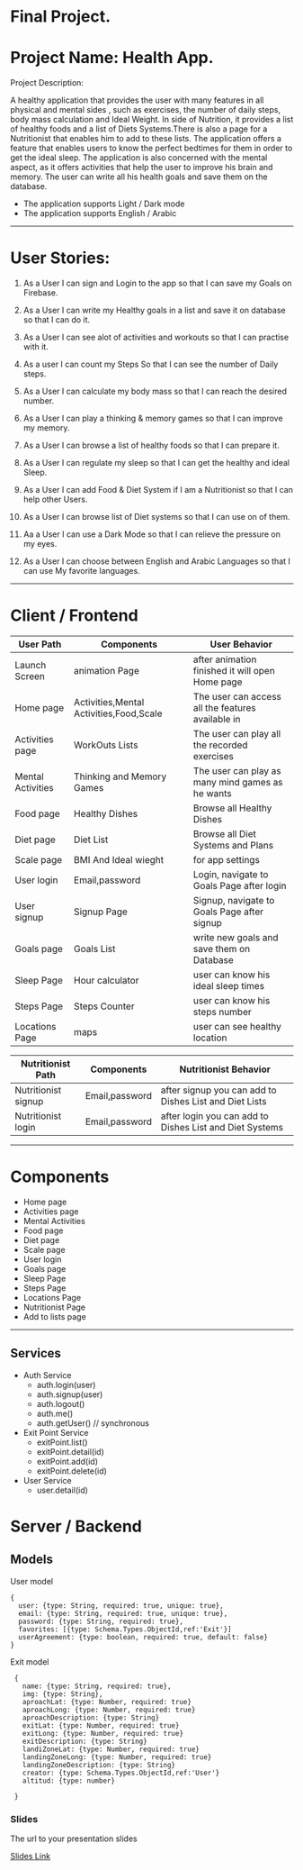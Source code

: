 # Final Project.


# Project Name: Health App.

Project Description:

A healthy application that provides the user with many features in all physical and mental sides , such as exercises, the number of daily steps, body mass calculation and Ideal Weight.  In side of Nutrition, it provides a list of healthy foods and a list of Diets Systems.There is also a page for a Nutritionist that enables him to add to these lists.  The application offers a feature that enables users to know the perfect bedtimes for them in order to get the ideal sleep.  The application is also concerned with the mental aspect, as it offers activities that help the user to improve his brain and memory. The user can write all his health goals and save them on the database.

- The application supports Light / Dark mode
- The application supports English / Arabic 

__________________________________________

# User Stories:

1. As a User I can sign and Login to the app so that I can save my Goals on Firebase.

2. As a User I can write my Healthy goals in a list and save it on database so that I can do it.

3. As a User I can see alot of activities and workouts so that I can practise with it.

4. As a user I can count my Steps So that  I can see the number of  Daily steps.

5. As a User I can calculate my body mass so that I can reach the desired number.

6. As a User I can play a  thinking & memory games so that I can improve my memory.

7. As a User I can browse a list of healthy foods so that I can prepare it.

8. As a User I can regulate my sleep so that I can get  the healthy and ideal Sleep.

9. As a User I can add Food & Diet System if I am  a Nutritionist so that I can help other Users.

10. As a User I can browse list of Diet systems so that I can use on of them.

11. Aa a User I can use a Dark Mode so that I can relieve the pressure on my eyes.

12. As a User I can choose between English and Arabic Languages so that I can use My favorite languages.



------------------------------------------


# Client / Frontend


| User Path          | Components                               | User Behavior                                                                         |
| ------------------ | ---------------------------------------- | ------------------------------------------------------------------------------------- |
| Launch Screen      | animation Page                           | after animation finished it will open Home page                                       |    
| Home page          | Activities,Mental Activities,Food,Scale  | The user can access all the features available in                                     |
| Activities page    | WorkOuts Lists                           | The user can play all the recorded exercises                                          |
| Mental Activities  | Thinking  and Memory Games               |   The user can play as many mind games as he wants                                    |
| Food page          | Healthy Dishes                           | Browse all Healthy Dishes                                                             |
| Diet page          | Diet List                                | Browse all Diet Systems and Plans                                                     |
| Scale page         | BMI And Ideal wieght                     | for app settings                                                                      |
| User login         | Email,password                           | Login, navigate to Goals Page after login                                             |
| User signup        | Signup Page                              | Signup, navigate to Goals Page after signup                                           |
| Goals page         | Goals List                               | write new goals and save them on Database                                             |       
| Sleep Page         | Hour calculator                          |    user can know his ideal sleep times                                                |
| Steps Page         | Steps Counter                            |   user can know his steps number                                                      |
| Locations Page     | maps                                     |  user can see  healthy location                                                       |


| Nutritionist Path          | Components                               | Nutritionist Behavior                                                                 |
| ------------------         | --------------------------------         | ------------------------------------------------------------------------------------- |
| Nutritionist signup        | Email,password                           | after signup you can add to Dishes List and Diet Lists                                |
| Nutritionist login         | Email,password                           | after login you can add to Dishes List and Diet Systems                               |


-------------------------------------------

# Components

- Home page
- Activities page
- Mental Activities
- Food page
- Diet page 
- Scale page
- User login
- Goals page
- Sleep Page
- Steps Page
- Locations Page 
- Nutritionist Page
- Add to lists page

-------------------------------------------
## Services

- Auth Service
  - auth.login(user)
  - auth.signup(user)
  - auth.logout()
  - auth.me()
  - auth.getUser() // synchronous
- Exit Point Service
  - exitPoint.list()
  - exitPoint.detail(id)
  - exitPoint.add(id)
  - exitPoint.delete(id)
- User Service
  - user.detail(id)



# Server / Backend

## Models

User model

```
{
  user: {type: String, required: true, unique: true},
  email: {type: String, required: true, unique: true},
  password: {type: String, required: true},
  favorites: [{type: Schema.Types.ObjectId,ref:'Exit'}]
  userAgreement: {type: boolean, required: true, default: false}
}
```

Exit model

```
 {
   name: {type: String, required: true},
   img: {type: String},
   aproachLat: {type: Number, required: true}
   aproachLong: {type: Number, required: true}
   aproachDescription: {type: String}
   exitLat: {type: Number, required: true}
   exitLong: {type: Number, required: true}
   exitDescription: {type: String}
   landiZoneLat: {type: Number, required: true}
   landingZoneLong: {type: Number, required: true}
   landingZoneDescription: {type: String}
   creator: {type: Schema.Types.ObjectId,ref:'User'}
   altitud: {type: number}
   
 }
```
### Slides

The url to your presentation slides

[Slides Link](https://docs.google.com/presentation/d/1qccSTVk1yrIQKC3x9inwS0V-bisv_rEhlyh1criKGSA/edit?usp=sharing)

